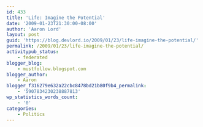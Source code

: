 ```yaml
---
id: 433
title: 'Life: Imagine the Potential'
date: '2009-01-23T21:30:00-08:00'
author: 'Aaron Lord'
layout: post
guid: 'https://blog.devlord.io/2009/01/23/life-imagine-the-potential/'
permalink: /2009/01/23/life-imagine-the-potential/
activitypub_status:
    - federated
blogger_blog:
    - mustfollow.blogspot.com
blogger_author:
    - Aaron
blogger_f316279e632a22cbc8478bd21b80f9b4_permalink:
    - '5907834230238887813'
wp_statistics_words_count:
    - '0'
categories:
    - Politics
---
```


<div class="blogger-post-footer"><img width='1' height='1' src="/2009/01/23/life-imagine-the-potential/"' /></div>